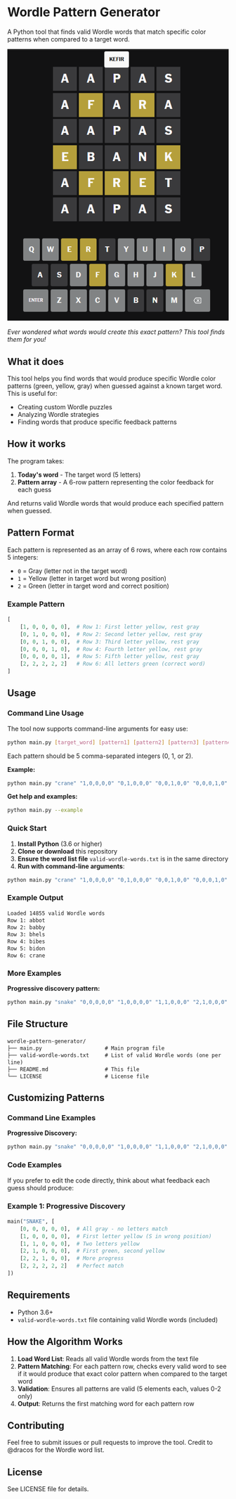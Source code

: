 # Wordle Pattern Generator

A Python tool that finds valid Wordle words that match specific color patterns when compared to a target word.

![Wordle Example](images/wordle-example.png)

*Ever wondered what words would create this exact pattern? This tool finds them for you!*

## What it does

This tool helps you find words that would produce specific Wordle color patterns (green, yellow, gray) when guessed against a known target word. This is useful for:
- Creating custom Wordle puzzles
- Analyzing Wordle strategies
- Finding words that produce specific feedback patterns

## How it works

The program takes:
1. **Today's word** - The target word (5 letters)
2. **Pattern array** - A 6-row pattern representing the color feedback for each guess

And returns valid Wordle words that would produce each specified pattern when guessed.

## Pattern Format

Each pattern is represented as an array of 6 rows, where each row contains 5 integers:

- `0` = Gray (letter not in the target word)
- `1` = Yellow (letter in target word but wrong position)  
- `2` = Green (letter in target word and correct position)

### Example Pattern
```python
[
    [1, 0, 0, 0, 0],  # Row 1: First letter yellow, rest gray
    [0, 1, 0, 0, 0],  # Row 2: Second letter yellow, rest gray
    [0, 0, 1, 0, 0],  # Row 3: Third letter yellow, rest gray
    [0, 0, 0, 1, 0],  # Row 4: Fourth letter yellow, rest gray
    [0, 0, 0, 0, 1],  # Row 5: Fifth letter yellow, rest gray
    [2, 2, 2, 2, 2]   # Row 6: All letters green (correct word)
]
```

## Usage

### Command Line Usage

The tool now supports command-line arguments for easy use:

```bash
python main.py [target_word] [pattern1] [pattern2] [pattern3] [pattern4] [pattern5] [pattern6]
```

Each pattern should be 5 comma-separated integers (0, 1, or 2).

**Example:**
```bash
python main.py "crane" "1,0,0,0,0" "0,1,0,0,0" "0,0,1,0,0" "0,0,0,1,0" "0,0,0,0,1" "2,2,2,2,2"
```

**Get help and examples:**
```bash
python main.py --example
```

### Quick Start

1. **Install Python** (3.6 or higher)
2. **Clone or download** this repository
3. **Ensure the word list file** `valid-wordle-words.txt` is in the same directory
4. **Run with command-line arguments**:

```bash
python main.py "crane" "1,0,0,0,0" "0,1,0,0,0" "0,0,1,0,0" "0,0,0,1,0" "0,0,0,0,1" "2,2,2,2,2"
```

### Example Output

```
Loaded 14855 valid Wordle words
Row 1: abbot
Row 2: babby
Row 3: bhels
Row 4: bibes
Row 5: bidon
Row 6: crane
```

### More Examples

**Progressive discovery pattern:**
```bash
python main.py "snake" "0,0,0,0,0" "1,0,0,0,0" "1,1,0,0,0" "2,1,0,0,0" "2,2,1,0,0" "2,2,2,2,2"
```

## File Structure

```
wordle-pattern-generator/
├── main.py                    # Main program file
├── valid-wordle-words.txt     # List of valid Wordle words (one per line)
├── README.md                  # This file
└── LICENSE                    # License file
```

## Customizing Patterns

### Command Line Examples

**Progressive Discovery:**
```bash
python main.py "snake" "0,0,0,0,0" "1,0,0,0,0" "1,1,0,0,0" "2,1,0,0,0" "2,2,1,0,0" "2,2,2,2,2"
```

### Code Examples

If you prefer to edit the code directly, think about what feedback each guess should produce:

### Example 1: Progressive Discovery
```python
main("SNAKE", [
    [0, 0, 0, 0, 0],  # All gray - no letters match
    [1, 0, 0, 0, 0],  # First letter yellow (S in wrong position)
    [1, 1, 0, 0, 0],  # Two letters yellow
    [2, 1, 0, 0, 0],  # First green, second yellow
    [2, 2, 1, 0, 0],  # More progress
    [2, 2, 2, 2, 2]   # Perfect match
])
```

## Requirements

- Python 3.6+
- `valid-wordle-words.txt` file containing valid Wordle words (included)

## How the Algorithm Works

1. **Load Word List**: Reads all valid Wordle words from the text file
2. **Pattern Matching**: For each pattern row, checks every valid word to see if it would produce that exact color pattern when compared to the target word
3. **Validation**: Ensures all patterns are valid (5 elements each, values 0-2 only)
4. **Output**: Returns the first matching word for each pattern row

## Contributing

Feel free to submit issues or pull requests to improve the tool.
Credit to @dracos for the Wordle word list.

## License

See LICENSE file for details.